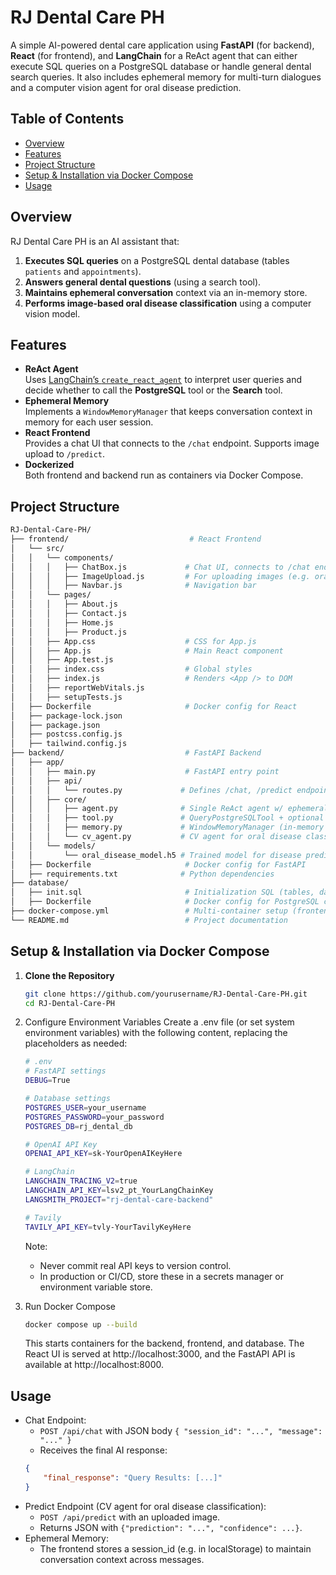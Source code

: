 # RJ Dental Care PH

A simple AI-powered dental care application using **FastAPI** (for backend), **React** (for frontend), and **LangChain** for a ReAct agent that can either execute SQL queries on a PostgreSQL database or handle general dental search queries. It also includes ephemeral memory for multi-turn dialogues and a computer vision agent for oral disease prediction.

## Table of Contents
- [Overview](#overview)
- [Features](#features)
- [Project Structure](#project-structure)
- [Setup & Installation via Docker Compose](#setup--installation-via-docker-compose)
- [Usage](#usage)

## Overview
RJ Dental Care PH is an AI assistant that:
1. **Executes SQL queries** on a PostgreSQL dental database (tables `patients` and `appointments`).
2. **Answers general dental questions** (using a search tool).
3. **Maintains ephemeral conversation** context via an in-memory store.
4. **Performs image-based oral disease classification** using a computer vision model.

## Features
- **ReAct Agent**  
  Uses [LangChain’s `create_react_agent`](https://python.langchain.com/docs/) to interpret user queries and decide whether to call the **PostgreSQL** tool or the **Search** tool.
- **Ephemeral Memory**  
  Implements a `WindowMemoryManager` that keeps conversation context in memory for each user session.
- **React Frontend**  
  Provides a chat UI that connects to the `/chat` endpoint. Supports image upload to `/predict`.
- **Dockerized**  
  Both frontend and backend run as containers via Docker Compose.

## Project Structure
```bash
RJ-Dental-Care-PH/
├── frontend/                           # React Frontend
│   └── src/
│   │   └── components/
│   │   │   ├── ChatBox.js             # Chat UI, connects to /chat endpoint
│   │   │   ├── ImageUpload.js         # For uploading images (e.g. oral disease prediction)
│   │   │   ├── Navbar.js              # Navigation bar
│   │   └── pages/
│   │   │   ├── About.js
│   │   │   ├── Contact.js
│   │   │   ├── Home.js
│   │   │   ├── Product.js
│   │   ├── App.css                    # CSS for App.js
│   │   ├── App.js                     # Main React component
│   │   ├── App.test.js
│   │   ├── index.css                  # Global styles
│   │   ├── index.js                   # Renders <App /> to DOM
│   │   ├── reportWebVitals.js
│   │   ├── setupTests.js
│   ├── Dockerfile                     # Docker config for React
│   ├── package-lock.json
│   ├── package.json
│   ├── postcss.config.js
│   ├── tailwind.config.js
├── backend/                           # FastAPI Backend
│   ├── app/
│   │   ├── main.py                    # FastAPI entry point
│   │   ├── api/
│   │   │   └── routes.py             # Defines /chat, /predict endpoints
│   │   ├── core/
│   │   │   ├── agent.py              # Single ReAct agent w/ ephemeral memory
│   │   │   ├── tool.py               # QueryPostgreSQLTool + optional SearchTool
│   │   │   ├── memory.py             # WindowMemoryManager (in-memory conversation)
│   │   │   └── cv_agent.py           # CV agent for oral disease classification
│   │   └── models/
│   │       └── oral_disease_model.h5 # Trained model for disease prediction
│   ├── Dockerfile                     # Docker config for FastAPI
│   ├── requirements.txt              # Python dependencies
├── database/
│   ├── init.sql                       # Initialization SQL (tables, data)
│   ├── Dockerfile                     # Docker config for PostgreSQL container
├── docker-compose.yml                 # Multi-container setup (frontend, backend, DB)
└── README.md                          # Project documentation
```

## Setup & Installation via Docker Compose
1. **Clone the Repository**  
   ```bash
   git clone https://github.com/yourusername/RJ-Dental-Care-PH.git
   cd RJ-Dental-Care-PH

2. Configure Environment Variables
Create a .env file (or set system environment variables) with the following content, replacing the placeholders as needed:
    ```bash
    # .env
    # FastAPI settings
    DEBUG=True

    # Database settings
    POSTGRES_USER=your_username
    POSTGRES_PASSWORD=your_password
    POSTGRES_DB=rj_dental_db

    # OpenAI API Key
    OPENAI_API_KEY=sk-YourOpenAIKeyHere

    # LangChain
    LANGCHAIN_TRACING_V2=true
    LANGCHAIN_API_KEY=lsv2_pt_YourLangChainKey
    LANGSMITH_PROJECT="rj-dental-care-backend"

    # Tavily
    TAVILY_API_KEY=tvly-YourTavilyKeyHere
    ```
    Note:
    - Never commit real API keys to version control.
    - In production or CI/CD, store these in a secrets manager or environment variable store.

3. Run Docker Compose
    ```bash
    docker compose up --build
    ```
    This starts containers for the backend, frontend, and database. The React UI is served at http://localhost:3000, and the FastAPI API is available at http://localhost:8000.
    
## Usage
- Chat Endpoint:
    - `POST /api/chat` with JSON body `{ "session_id": "...", "message": "..." }`
    - Receives the final AI response:
    ```json
    {
        "final_response": "Query Results: [...]"
    }
    ```
- Predict Endpoint (CV agent for oral disease classification):
    - `POST /api/predict` with an uploaded image.
    - Returns JSON with `{"prediction": "...", "confidence": ...}`.
- Ephemeral Memory:
    - The frontend stores a session_id (e.g. in localStorage) to maintain conversation context across messages.
